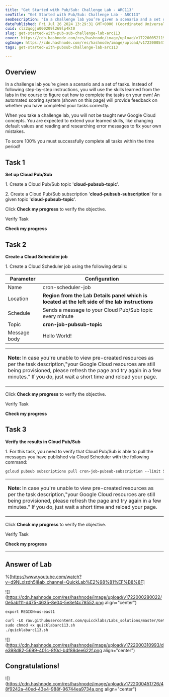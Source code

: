 ```yaml
---
title: "Get Started with Pub/Sub: Challenge Lab - ARC113"
seoTitle: "Get Started with Pub/Sub: Challenge Lab - ARC113"
seoDescription: "In a challenge lab you’re given a scenario and a set of tasks. Instead of following step-by-step instructions, you will use the skills learned from the labs"
datePublished: Fri Jul 26 2024 13:29:31 GMT+0000 (Coordinated Universal Time)
cuid: clz2qogju000209l269lp4kt0
slug: get-started-with-pub-sub-challenge-lab-arc113
cover: https://cdn.hashnode.com/res/hashnode/image/upload/v1722000521196/d4e91078-0a5b-4b4d-8970-31acff692a3f.png
ogImage: https://cdn.hashnode.com/res/hashnode/image/upload/v1722000547023/0204a2ae-84ba-40fb-901a-1e94b28b49bf.png
tags: get-started-with-pubsub-challenge-lab-arc113

---
```


## **Overview**

In a challenge lab you’re given a scenario and a set of tasks. Instead of following step-by-step instructions, you will use the skills learned from the labs in the course to figure out how to complete the tasks on your own! An automated scoring system (shown on this page) will provide feedback on whether you have completed your tasks correctly.

When you take a challenge lab, you will not be taught new Google Cloud concepts. You are expected to extend your learned skills, like changing default values and reading and researching error messages to fix your own mistakes.

To score 100% you must successfully complete all tasks within the time period!

## **Task 1**

**Set up Cloud Pub/Sub**

1\. Create a Cloud Pub/Sub topic '**cloud-pubsub-topic**'.

2\. Create a Cloud Pub/Sub subscription '**cloud-pubsub-subscription**' for a given topic '**cloud-pubsub-topic**'.

Click **Check my progress** to verify the objective.

Verify Task

**Check my progress**

## **Task 2**

**Create a Cloud Scheduler job**

1\. Create a Cloud Scheduler job using the following details:

| Parameter | Configuration |
| --- | --- |
| Name | cron-scheduler-job |
| Location | **Region from the Lab Details panel which is located at the left side of the lab instructions** |
| Schedule | Sends a message to your Cloud Pub/Sub topic every minute |
| Topic | **cron-job-pubsub-topic** |
| Message body | Hello World! |

<table><tbody><tr><td colspan="1" rowspan="1"><p><strong>Note: </strong>In case you're unable to view pre-created resources as per the task description,"your Google Cloud resources are still being provisioned, please refresh the page and try again in a few minutes." If you do, just wait a short time and reload your page.</p></td></tr></tbody></table>

Click **Check my progress** to verify the objective.

Verify Task

**Check my progress**

## **Task 3**

**Verify the results in Cloud Pub/Sub**

1\. For this task, you need to verify that Cloud Pub/Sub is able to pull the messages you have published via Cloud Scheduler with the following command:

```apache
gcloud pubsub subscriptions pull cron-job-pubsub-subscription --limit 5
```

<table><tbody><tr><td colspan="1" rowspan="1"><p><strong>Note: </strong>In case you're unable to view pre-created resources as per the task description,"your Google Cloud resources are still being provisioned, please refresh the page and try again in a few minutes." If you do, just wait a short time and reload your page.</p></td></tr></tbody></table>

Click **Check my progress** to verify the objective.

Verify Task

**Check my progress**

---

## Answer of Lab

%[https://www.youtube.com/watch?v=d9NLxIzdh5I&ab_channel=QuickLab%E2%98%81%EF%B8%8F] 

![](https://cdn.hashnode.com/res/hashnode/image/upload/v1722000280022/0e5abf11-d475-4635-8e04-5e3ef4c78552.png align="center")

```apache
export REGION=us-east1
```

```apache
curl -LO raw.githubusercontent.com/quiccklabs/Labs_solutions/master/Get%20Started%20with%20PubSub%20Challenge%20Lab/quicklabarc113.sh
sudo chmod +x quicklabarc113.sh
./quicklabarc113.sh
```

![](https://cdn.hashnode.com/res/hashnode/image/upload/v1722000310993/de398d82-5699-401c-8f0d-b4f88dee622f.png align="center")

## **Congratulations!**

![](https://cdn.hashnode.com/res/hashnode/image/upload/v1722000451726/48f9242a-40ed-43e4-988f-96744ea9734a.png align="center")